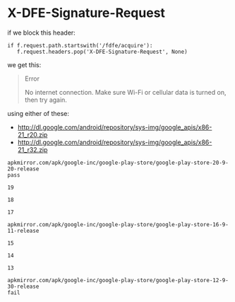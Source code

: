 # X-DFE-Signature-Request

if we block this header:

~~~
if f.request.path.startswith('/fdfe/acquire'):
   f.request.headers.pop('X-DFE-Signature-Request', None)
~~~

we get this:

> Error
>
> No internet connection. Make sure Wi-Fi or cellular data is turned on, then try
> again.

using either of these:

- <http://dl.google.com/android/repository/sys-img/google_apis/x86-21_r20.zip>
- <http://dl.google.com/android/repository/sys-img/google_apis/x86-21_r32.zip>

~~~
apkmirror.com/apk/google-inc/google-play-store/google-play-store-20-9-20-release
pass

19

18

17

apkmirror.com/apk/google-inc/google-play-store/google-play-store-16-9-11-release

15

14

13

apkmirror.com/apk/google-inc/google-play-store/google-play-store-12-9-30-release
fail
~~~

